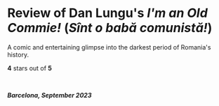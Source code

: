 &nbsp;

# Review of Dan Lungu's _I'm an Old Commie!_ (_Sînt o babă comunistă!_)

A comic and entertaining glimpse into the darkest period of Romania's history.

**4** stars out of **5**

&nbsp;

***Barcelona, September 2023*** 
